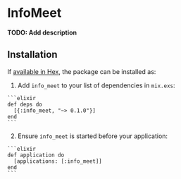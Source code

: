 # InfoMeet

**TODO: Add description**

## Installation

If [available in Hex](https://hex.pm/docs/publish), the package can be installed as:

  1. Add `info_meet` to your list of dependencies in `mix.exs`:

    ```elixir
    def deps do
      [{:info_meet, "~> 0.1.0"}]
    end
    ```

  2. Ensure `info_meet` is started before your application:

    ```elixir
    def application do
      [applications: [:info_meet]]
    end
    ```

